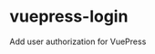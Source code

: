 # vuepress-login

Add user authorization for VuePress

<template>
<button type="button" @click="clear">Clear login status</button>
</template>